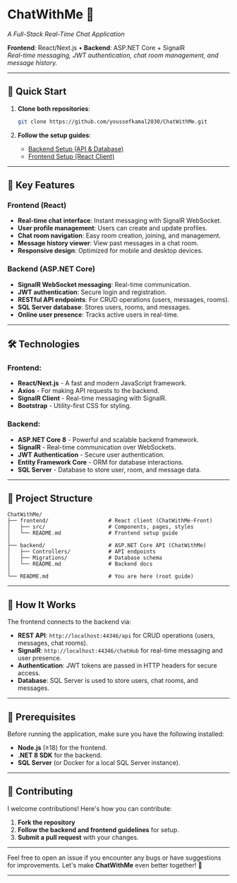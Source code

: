 # ChatWithMe 💬
*A Full-Stack Real-Time Chat Application*

**Frontend**: React/Next.js • **Backend**: ASP.NET Core + SignalR  
*Real-time messaging, JWT authentication, chat room management, and message history.*

---

## 🚀 Quick Start

1. **Clone both repositories**:
   ```bash
   git clone https://github.com/youssefkamal2030/ChatWithMe.git
   ```
   
2. **Follow the setup guides**:
   - [Backend Setup (API & Database)](ChatWithMe-Backend/README.md)
   - [Frontend Setup (React Client)](frontend/README.md)

---

## 🌟 Key Features

### Frontend (React)
- **Real-time chat interface**: Instant messaging with SignalR WebSocket.
- **User profile management**: Users can create and update profiles.
- **Chat room navigation**: Easy room creation, joining, and management.
- **Message history viewer**: View past messages in a chat room.
- **Responsive design**: Optimized for mobile and desktop devices.

### Backend (ASP.NET Core)
- **SignalR WebSocket messaging**: Real-time communication.
- **JWT authentication**: Secure login and registration.
- **RESTful API endpoints**: For CRUD operations (users, messages, rooms).
- **SQL Server database**: Stores users, rooms, and messages.
- **Online user presence**: Tracks active users in real-time.

---

## 🛠️ Technologies

### Frontend:
- **React/Next.js** - A fast and modern JavaScript framework.
- **Axios** - For making API requests to the backend.
- **SignalR Client** - Real-time messaging with SignalR.
- **Bootstrap** - Utility-first CSS for styling.

### Backend:
- **ASP.NET Core 8** - Powerful and scalable backend framework.
- **SignalR** - Real-time communication over WebSockets.
- **JWT Authentication** - Secure user authentication.
- **Entity Framework Core** - ORM for database interactions.
- **SQL Server** - Database to store user, room, and message data.

---

## 📂 Project Structure

```
ChatWithMe/
├── frontend/                   # React client (ChatWithMe-Front)
│   ├── src/                    # Components, pages, styles
│   └── README.md               # Frontend setup guide
│
├── backend/                    # ASP.NET Core API (ChatWithMe)
│   ├── Controllers/            # API endpoints
│   ├── Migrations/             # Database schema
│   └── README.md               # Backend docs
│
└── README.md                   # You are here (root guide)
```

---

## 🔌 How It Works

The frontend connects to the backend via:

- **REST API**: `http://localhost:44346/api` for CRUD operations (users, messages, chat rooms).
- **SignalR**: `http://localhost:44346/chatHub` for real-time messaging and user presence.
- **Authentication**: JWT tokens are passed in HTTP headers for secure access.
- **Database**: SQL Server is used to store users, chat rooms, and messages.

---

## 🚨 Prerequisites

Before running the application, make sure you have the following installed:

- **Node.js** (≥18) for the frontend.
- **.NET 8 SDK** for the backend.
- **SQL Server** (or Docker for a local SQL Server instance).

---

## 🤝 Contributing

I welcome contributions! Here's how you can contribute:

1. **Fork the repository**
2. **Follow the backend and frontend guidelines** for setup.
3. **Submit a pull request** with your changes.

---

Feel free to open an issue if you encounter any bugs or have suggestions for improvements. Let's make **ChatWithMe** even better together! 🎉

---
